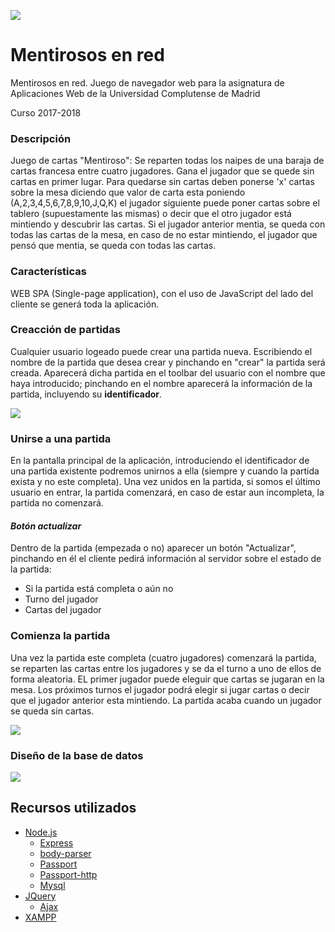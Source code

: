 ![](https://i.imgur.com/oAmUqSt.png)
# Mentirosos en red

Mentirosos en red. Juego de navegador web para la asignatura de Aplicaciones Web de la Universidad Complutense de Madrid

Curso 2017-2018

### Descripción

Juego de cartas "Mentiroso": Se reparten todas los naipes de una baraja de cartas francesa entre cuatro jugadores. Gana el jugador que se quede sin cartas en primer lugar. Para quedarse sin cartas deben ponerse 'x' cartas sobre la mesa diciendo que valor de carta esta poniendo (A,2,3,4,5,6,7,8,9,10,J,Q,K) el jugador siguiente puede poner cartas sobre el tablero (supuestamente las mismas) o decir que el otro jugador está mintiendo y descubrir las cartas. Si el jugador anterior mentia, se queda con todas las cartas de la mesa, en caso de no estar mintiendo, el jugador que pensó que mentia, se queda con todas las cartas.

### Características

WEB SPA (Single-page application), con el uso de JavaScript del lado del cliente se generá toda la aplicación.

### Creacción de partidas

Cualquier usuario logeado puede crear una partida nueva. Escribiendo el nombre de la partida que desea crear y pinchando en "crear" la partida será creada. Aparecerá dicha partida en el toolbar del usuario con el nombre que haya introducido; pinchando en el nombre aparecerá la información de la partida, incluyendo su **identificador**.

![](https://i.imgur.com/THovIOv.png)

### Unirse a una partida

En la pantalla principal de la aplicación, introduciendo el identificador de una partida existente podremos unirnos a ella (siempre y cuando la partida exista y no este completa). Una vez unidos en la partida, si somos el último usuario en entrar, la partida comenzará, en caso de estar aun incompleta, la partida no comenzará.

#### _Botón actualizar_

Dentro de la partida (empezada o no) aparecer un botón "Actualizar", pinchando en él el cliente pedirá información al servidor sobre el estado de la partida:
  - Si la partida está completa o aún no
  - Turno del jugador
  - Cartas del jugador

### Comienza la partida

Una vez la partida este completa (cuatro jugadores) comenzará la partida, se reparten las cartas entre los jugadores y se da el turno a uno de ellos de forma aleatoria.
EL primer jugador puede eleguir que cartas se jugaran en la mesa. Los próximos turnos el jugador podrá elegir si jugar cartas o decir que el jugador anterior esta mintiendo. La partida acaba cuando un jugador se queda sin cartas.

![](https://i.imgur.com/3UZFMWY.png)

### Diseño de la base de datos

![](https://i.imgur.com/tFLsw2Q.png)

## Recursos utilizados

 - [Node.js](https://nodejs.org/es/)
   - [Express](http://expressjs.com/es/)
   - [body-parser](https://github.com/expressjs/body-parser)
   - [Passport](http://passportjs.org/)
   - [Passport-http](https://github.com/jaredhanson/passport-http)
   - [Mysql](https://github.com/mysqljs/mysql)
 - [JQuery](https://jquery.com/)
    - [Ajax](http://api.jquery.com/jquery.ajax/)
 - [XAMPP](https://www.apachefriends.org/es/index.html)
